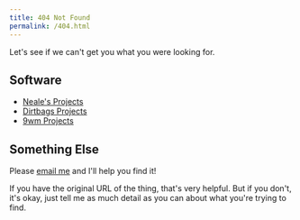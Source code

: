 ```yaml
---
title: 404 Not Found
permalink: /404.html
---
```


Let's see if we can't get you what you were looking for.

Software
--------

  * [Neale's Projects](https://github.com/nealey/)
  * [Dirtbags Projects](https://github.com/dirtbags/)
  * [9wm Projects](https://github.com/9wm/)

Something Else
------------

Please [email me](mailto:neale@woozle.org) and I'll help you find it!

If you have the original URL of the thing,
that's very helpful.
But if you don't, it's okay,
just tell me as much detail as you can about what you're trying to find.

